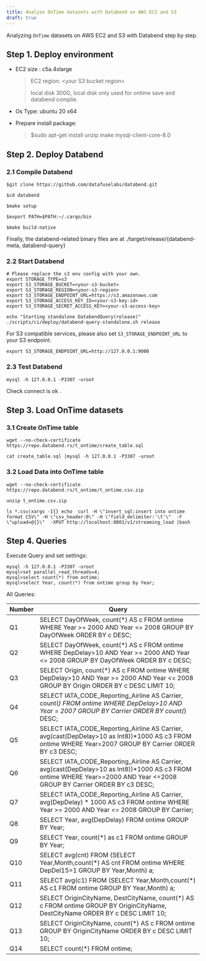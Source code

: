 ```yaml
---
title: Analyze OnTime datasets with Databend on AWS EC2 and S3
draft: true
---
```


Analyzing `OnTime` datasets on AWS EC2 and S3 with Databend step by step.


## Step 1. Deploy environment
- EC2 size : c5a.4xlarge
  >EC2 region: <your S3 bucket region\> 
  >
  >local disk 300G, local disk only used for ontime save and databend complie. 

- Os Type: ubuntu 20 x64

- Prepare install package:
   > $sudo apt-get install unzip make mysql-client-core-8.0

## Step 2. Deploy Databend

### 2.1 Compile Databend

```shell
$git clone https://github.com/datafuselabs/databend.git

$cd databend

$make setup

$export PATH=$PATH:~/.cargo/bin

$make build-native
```

Finally, the databend-related binary files are at ./target/release/{databend-meta, databend-query}

### 2.2 Start Databend

```shell
# Please replace the s3 env config with your own. 
export STORAGE_TYPE=s3
export S3_STORAGE_BUCKET=<your-s3-bucket>
export S3_STORAGE_REGION=<your-s3-region>
export S3_STORAGE_ENDPOINT_URL=https://s3.amazonaws.com
export S3_STORAGE_ACCESS_KEY_ID=<your-s3-key-id>
export S3_STORAGE_SECRET_ACCESS_KEY=<your-s3-access-key>

echo "Starting standalone DatabendQuery(release)"
./scripts/ci/deploy/databend-query-standalone.sh release
```

For S3 compatible services, please also set `S3_STORAGE_ENDPOINT_URL` to your S3 endpoint.

```shell
export S3_STORAGE_ENDPOINT_URL=http://127.0.0.1:9000
```

### 2.3 Test Databend

```shell
mysql -h 127.0.0.1 -P3307 -uroot
```
Check connect is ok .

## Step 3. Load OnTime datasets

### 3.1 Create OnTime table

```shell
wget --no-check-certificate https://repo.databend.rs/t_ontime/create_table.sql

cat create_table.sql |mysql -h 127.0.0.1 -P3307 -uroot
```

### 3.2 Load Data into OnTime table

```shell
wget --no-check-certificate https://repo.databend.rs/t_ontime/t_ontime.csv.zip

unzip t_ontime.csv.zip

ls *.csv|xargs -I{} echo  curl -H \"insert_sql:insert into ontime format CSV\" -H \"csv_header:0\" -H \"field_delimiter:'\t'\"  -F  \"upload=@{}\"  -XPUT http://localhost:8001/v1/streaming_load |bash

```

## Step 4. Queries

Execute Query and set settings:

```shell
mysql -h 127.0.0.1 -P3307 -uroot 
mysql>set parallel_read_threads=4;
mysql>select count(*) from ontime;
mysql>select Year, count(*) from ontime group by Year;
```

All Queries:

| Number      | Query | 
| ----------- | ----------- |
| Q1   |SELECT DayOfWeek, count(*) AS c FROM ontime WHERE Year >= 2000 AND Year <= 2008 GROUP BY DayOfWeek ORDER BY c DESC;       |
| Q2   |SELECT DayOfWeek, count(*) AS c FROM ontime WHERE DepDelay>10 AND Year >= 2000 AND Year <= 2008 GROUP BY DayOfWeek ORDER BY c DESC;    |
| Q3   |SELECT Origin, count(*) AS c FROM ontime WHERE DepDelay>10 AND Year >= 2000 AND Year <= 2008 GROUP BY Origin ORDER BY c DESC LIMIT 10;   | 
| Q4   |SELECT IATA_CODE_Reporting_Airline AS Carrier, count(*) FROM ontime WHERE DepDelay>10 AND Year = 2007 GROUP BY Carrier ORDER BY count(*) DESC;      | 
| Q5   |SELECT IATA_CODE_Reporting_Airline AS Carrier, avg(cast(DepDelay>10 as Int8))*1000 AS c3 FROM ontime WHERE Year=2007 GROUP BY Carrier ORDER BY c3 DESC;| 
| Q6   |SELECT IATA_CODE_Reporting_Airline AS Carrier, avg(cast(DepDelay>10 as Int8))*1000 AS c3 FROM ontime WHERE Year>=2000 AND Year <=2008 GROUP BY Carrier ORDER BY c3 DESC;| 
| Q7   |SELECT IATA_CODE_Reporting_Airline AS Carrier, avg(DepDelay) * 1000 AS c3 FROM ontime WHERE Year >= 2000 AND Year <= 2008 GROUP BY Carrier; | 
| Q8   |SELECT Year, avg(DepDelay) FROM ontime GROUP BY Year;      |
| Q9   |SELECT Year, count(*) as c1 FROM ontime GROUP BY Year;      | 
| Q10  |SELECT avg(cnt) FROM (SELECT Year,Month,count(*) AS cnt FROM ontime WHERE DepDel15=1 GROUP BY Year,Month) a;      |
| Q11  |SELECT avg(c1) FROM (SELECT Year,Month,count(*) AS c1 FROM ontime GROUP BY Year,Month) a;      |
| Q12  |SELECT OriginCityName, DestCityName, count(*) AS c FROM ontime GROUP BY OriginCityName, DestCityName ORDER BY c DESC LIMIT 10;     |
| Q13  |SELECT OriginCityName, count(*) AS c FROM ontime GROUP BY OriginCityName ORDER BY c DESC LIMIT 10;      |
| Q14  |SELECT count(*) FROM ontime;     |

